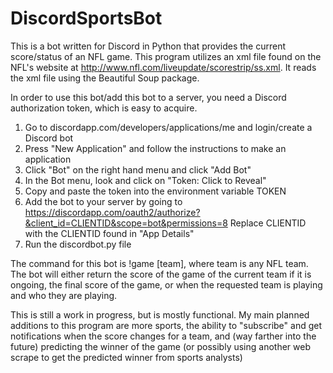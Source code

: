 # DiscordSportsBot
This is a bot written for Discord in Python that provides the current score/status of an NFL game.
This program utilizes an xml file found on the NFL's website at http://www.nfl.com/liveupdate/scorestrip/ss.xml.
It reads the xml file using the Beautiful Soup package.

In order to use this bot/add this bot to a server, you need a Discord authorization token, which is easy to acquire.
1) Go to discordapp.com/developers/applications/me and login/create a Discord bot
2) Press "New Application" and follow the instructions to make an application
3) Click "Bot" on the right hand menu and click "Add Bot"
4) In the Bot menu, look and click on "Token: Click to Reveal"
5) Copy and paste the token into the environment variable TOKEN
6) Add the bot to your server by going to https://discordapp.com/oauth2/authorize?&client_id=CLIENTID&scope=bot&permissions=8
   Replace CLIENTID with the CLIENTID found in "App Details"
7) Run the discordbot.py file

The command for this bot is !game [team], where team is any NFL team.
The bot will either return the score of the game of the current team if it is ongoing, the final score of the game, or when the requested 
team is playing and who they are playing.

This is still a work in progress, but is mostly functional.
My main planned additions to this program are more sports, the ability to "subscribe" and get notifications when the score changes for a team,
and (way farther into the future) predicting the winner of the game (or possibly using another web scrape to get the predicted winner from sports analysts)

